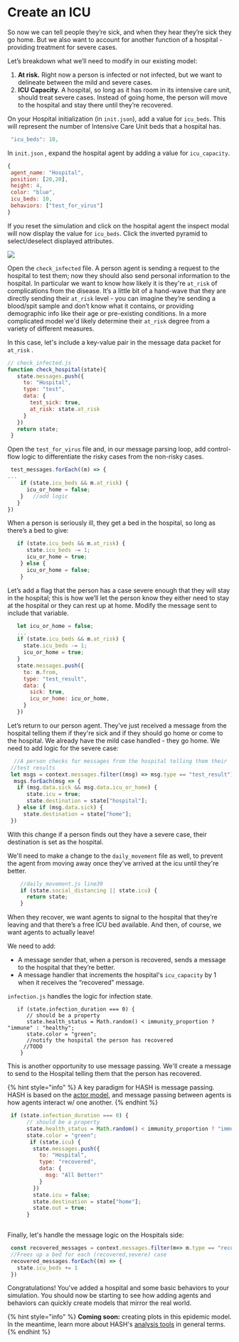 # Create an ICU

So now we can tell people they’re sick, and when they hear they’re sick they go home. But we also want to account for another function of a hospital - providing treatment for severe cases.

Let’s breakdown what we’ll need to modify in our existing model:

1. **At risk.** Right now a person is infected or not infected, but we want to delineate between the mild and severe cases. 
2. **ICU Capacity.** A hospital, so long as it has room in its intensive care unit, should treat severe cases. Instead of going home, the person will move to the hospital and stay there until they’re recovered.

On your Hospital initialization \(in `init.json`\), add a value for `icu_beds`. This will represent the number of Intensive Care Unit beds that a hospital has.

```javascript
 "icu_beds": 10,
```

In `init.json` , expand the hospital agent by adding a value for `icu_capacity`.

```javascript
{
 agent_name: "Hospital",
 position: [20,20],
 height: 4,
 color: "blue",
 icu_beds: 10,
 behaviors: ["test_for_virus"]
}

```

If you reset the simulation and click on the hospital agent the inspect modal will now display the value for `icu_beds`. Click the inverted pyramid to select/deselect displayed attributes.

![](https://lh4.googleusercontent.com/PqbkGFIaaymIjL1HVPBW6Ca1abWdk_VAS46jf5hFyUlCGu6wAcPy7v0oZtApKkSP_ewJjWj3yg4YDJ0bQCGQGFuSMJ7T_Cd_RLu8Px8gbFoVmhhsLClTrSe_GlDHIFFx-Ps8tVME)

Open the `check_infected` file. A person agent is sending a request to the hospital to test them; now they should also send personal information to the hospital. In particular we want to know how likely it is they're `at_risk` of complications from the disease. It’s a little bit of a hand-wave that they are directly sending their `at_risk` level - you can imagine they’re sending a blood/spit sample and don’t know what it contains, or providing demographic info like their age or pre-existing conditions. In a more complicated model we'd likely determine their `at_risk` degree from a variety of different measures.

In this case, let's include a key-value pair in the message data packet for `at_risk` .

```javascript
// check_infected.js
function check_hospital(state){
   state.messages.push({
     to: "Hospital",
     type: "test",
     data: {
       test_sick: true,
       at_risk: state.at_risk
     }
   })
   return state;
 }
```

Open the `test_for_virus` file and, in our message parsing loop, add control-flow logic to differentiate the risky cases from the non-risky cases.

```javascript
 test_messages.forEach((m) => {
... 
    if (state.icu_beds && m.at_risk) {
      icu_or_home = false;
    }	//add logic
   }   
})

```

When a person is seriously ill, they get a bed in the hospital, so long as there’s a bed to give:

```javascript
   if (state.icu_beds && m.at_risk) {
      state.icu_beds -= 1;
      icu_or_home = true;
    } else {
      icu_or_home = false;
    }	
```

Let’s add a flag that the person has a case severe enough that they will stay in the hospital; this is how we’ll let the person know they either need to stay at the hospital or they can rest up at home. Modify the message sent to include that variable.

```javascript
   let icu_or_home = false;
   ...
   if (state.icu_beds && m.at_risk) {
     state.icu_beds -= 1;
     icu_or_home = true;
   }
   state.messages.push({
     to: m.from,
     type: "test_result",
     data: {
       sick: true,
       icu_or_home: icu_or_home,
     }
   })
```

Let’s return to our person agent. They’ve just received a message from the hospital telling them if they're sick and if they should go home or come to the hospital. We already have the mild case handled - they go home. We need to add logic for the severe case:

```javascript
  //A person checks for messages from the hospital telling them their
 //test results
 let msgs = context.messages.filter((msg) => msg.type == "test_result");
  msgs.forEach(msg => {
   if (msg.data.sick && msg.data.icu_or_home) {
      state.icu = true; 
      state.destination = state["hospital"];      
   } else if (msg.data.sick) {
     state.destination = state["home"]; 
 })
```

With this change if a person finds out they have a severe case, their destination is set as the hospital. 

We'll need to make a change to the `daily_movement` file as well, to prevent the agent from moving away once they've arrived at the icu until they're better.

```javascript
    //daily_movement.js line39
    if (state.social_distancing || state.icu) {
      return state;
    }
```

When they recover, we want agents to signal to the hospital that they’re leaving and that there’s a free ICU bed available. And then, of course, we want agents to actually leave!

We need to add:

* A message sender that, when a person is recovered, sends a message to the hospital that they’re better.
* A message handler that increments the hospital's `icu_capacity` by 1 when it receives the “recovered” message.

`infection.js` handles the logic for infection state.

```text
   if (state.infection_duration === 0) {
      // should be a property
      state.health_status = Math.random() < immunity_proportion ? "immune" : "healthy";
      state.color = "green";
      //notify the hospital the person has recovered
     //TODO
    }
```

This is another opportunity to use message passing. We'll create a message to send to the Hospital telling them that the person has recovered.

{% hint style="info" %}
A key paradigm for HASH is message passing. HASH is based on the [actor model](https://en.wikipedia.org/wiki/Actor_model), and message passing between agents is how agents interact w/ one another.
{% endhint %}

```javascript
 if (state.infection_duration === 0) {
      // should be a property
      state.health_status = Math.random() < immunity_proportion ? "immune" : "healthy";
      state.color = "green";
       if (state.icu) {
        state.messages.push({
          to: "Hospital",
          type: "recovered",
          data: {
            msg: "All Better!"
          }
        })
        state.icu = false;
        state.destination = state["home"];
        state.out = true;
      }
  
```

Finally, let's handle the message logic on the Hospitals side:

```javascript
 const recovered_messages = context.messages.filter(m=> m.type == "recovered");
 //Frees up a bed for each (recovered,severe) case
 recovered_messages.forEach((m) => {
   state.icu_beds += 1
 })

```

Congratulations! You've added a hospital and some basic behaviors to your simulation. You should now be starting to see how adding agents and behaviors can quickly create models that mirror the real world.

{% hint style="info" %}
**Coming soon:** creating plots in this epidemic model. In the meantime, learn more about HASH's [analysis tools](https://docs.hash.ai/core/analysis) in general terms.
{% endhint %}

